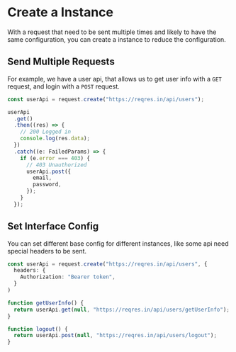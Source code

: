# Create a Instance

With a request that need to be sent multiple times and likely to have the same configuration, you can create a instance to reduce the configuration.

## Send Multiple Requests

For example, we have a user api, that allows us to get user info with a `GET` request, and login with a `POST` request.

```typescript
const userApi = request.create("https://reqres.in/api/users");

userApi
  .get()
  .then((res) => {
    // 200 Logged in
    console.log(res.data);
  })
  .catch((e: FailedParams) => {
    if (e.error === 403) {
      // 403 Unauthorized
      userApi.post({
        email,
        password,
      });
    }
  });
```

## Set Interface Config

You can set different base config for different instances, like some api need special headers to be sent.

```typescript
const userApi = request.create("https://reqres.in/api/users", {
  headers: {
    Authorization: "Bearer token",
  }
)

function getUserInfo() {
  return userApi.get(null, "https://reqres.in/api/users/getUserInfo");
}

function logout() {
  return userApi.post(null, "https://reqres.in/api/users/logout");
}
```
